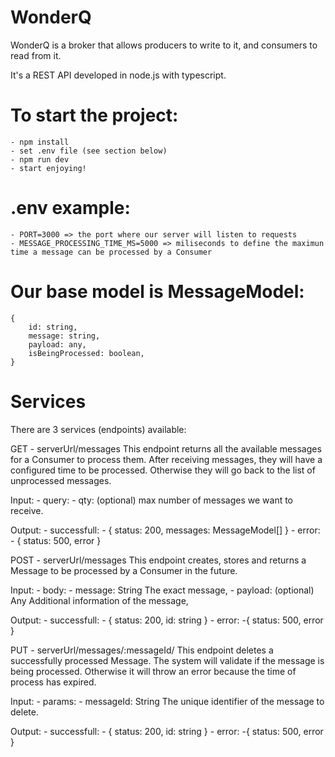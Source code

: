 # WonderQ

WonderQ is a broker that allows producers to write to it, and consumers to read from it.

It's a REST API developed in node.js with typescript.


# To start the project:
    - npm install
    - set .env file (see section below)
    - npm run dev
    - start enjoying!


# .env example:
    - PORT=3000 => the port where our server will listen to requests
    - MESSAGE_PROCESSING_TIME_MS=5000 => miliseconds to define the maximun time a message can be processed by a Consumer

# Our base model is MessageModel:
```
{
    id: string,
    message: string,
    payload: any,
    isBeingProcessed: boolean,
}
```

# Services
There are 3 services (endpoints) available:

GET - serverUrl/messages
This endpoint returns all the available messages for a Consumer to process them.
After receiving messages, they will have a configured time to be processed. Otherwise they will go back to the list of unprocessed messages.

Input:
    - query:
        - qty: (optional) max number of messages we want to receive.

Output:
    - successfull:
        - { status: 200, messages: MessageModel[] }
    - error:
        - { status: 500, error }


POST - serverUrl/messages
This endpoint creates, stores and returns a Message to be processed by a Consumer in the future.

Input:
    - body:
        - message: String The exact message,
        - payload: (optional) Any Additional information of the message,

Output:
    - successfull:
        - { status: 200, id: string }
    - error: 
        -{ status: 500, error }


PUT - serverUrl/messages/:messageId/
This endpoint deletes a successfully processed Message.
The system will validate if the message is being processed. Otherwise it will throw an error because the time of process has expired.

Input:
    - params:
        - messageId: String The unique identifier of the message to delete. 

Output:
    - successfull:
        - { status: 200, id: string }
    - error: 
        -{ status: 500, error }